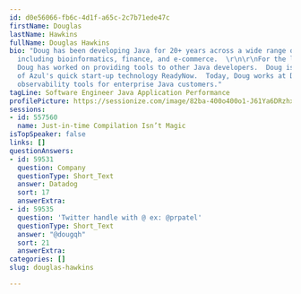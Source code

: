 ```yaml
---
id: d0e56066-fb6c-4d1f-a65c-2c7b71ede47c
firstName: Douglas
lastName: Hawkins
fullName: Douglas Hawkins
bio: "Doug has been developing Java for 20+ years across a wide range of industries
  including bioinformatics, finance, and e-commerce.  \r\n\r\nFor the last 10 years,
  Doug has worked on providing tools to other Java developers.  Doug is the creator
  of Azul's quick start-up technology ReadyNow.  Today, Doug works at Datadog providing
  observability tools for enterprise Java customers."
tagLine: Software Engineer Java Application Performance
profilePicture: https://sessionize.com/image/82ba-400o400o1-J61Ya6DRzhxWkqyhVa979o.png
sessions:
- id: 557560
  name: Just-in-time Compilation Isn’t Magic
isTopSpeaker: false
links: []
questionAnswers:
- id: 59531
  question: Company
  questionType: Short_Text
  answer: Datadog
  sort: 17
  answerExtra: 
- id: 59535
  question: 'Twitter handle with @ ex: @prpatel'
  questionType: Short_Text
  answer: "@dougqh"
  sort: 21
  answerExtra: 
categories: []
slug: douglas-hawkins

---
```

